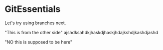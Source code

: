 # GitEssentials 

Let's try using branches next. 

"This is from the other side"
ajshdksahdkjhaskdjhaskjhdajkshdjkashdjashd


"NO this is supposed to be here"
